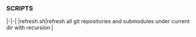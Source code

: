 ### SCRIPTS

|-|-|
|refresh.sh|refresh all git repositories and submodules under current dir with recursion.|

